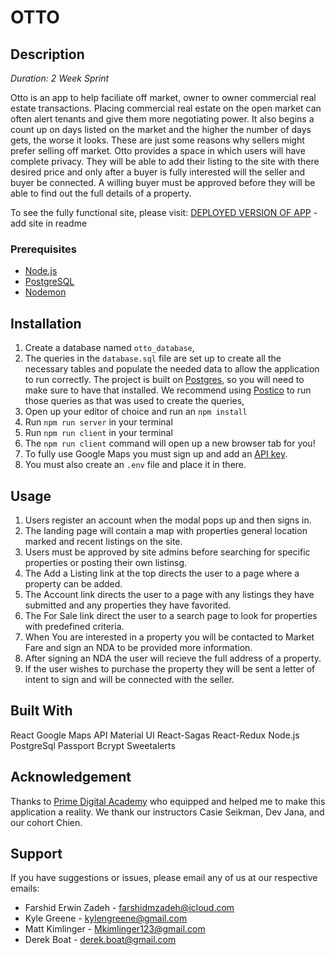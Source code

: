 # OTTO

## Description

_Duration: 2 Week Sprint_

Otto is an app to help faciliate off market, owner to owner commercial real estate transactions. Placing commercial real estate on the open market can often alert tenants and give them more negotiating power. It also begins a count up on days listed on the market and the higher the number of days gets, the worse it looks. These are just some reasons why sellers might prefer selling off market. Otto provides a space in which users will have complete privacy. They will be able to add their listing to the site with there desired price and only after a buyer is fully interested will the seller and buyer be connected. A willing buyer must be approved before they will be able to find out the full details of a property. 


To see the fully functional site, please visit: [DEPLOYED VERSION OF APP](www.heroku.com) -add site in readme 

### Prerequisites

- [Node.js](https://nodejs.org/en/)
- [PostgreSQL](https://www.postgresql.org/)
- [Nodemon](https://nodemon.io/)

## Installation

1. Create a database named `otto_database`,
2. The queries in the `database.sql` file are set up to create all the necessary tables and populate the needed data to allow the application to run correctly. The project is built on [Postgres](https://www.postgresql.org/download/), so you will need to make sure to have that installed. We recommend using [Postico]() to run those queries as that was used to create the queries,
3. Open up your editor of choice and run an `npm install`
4. Run `npm run server` in your terminal
5. Run `npm run client` in your terminal
6. The `npm run client` command will open up a new browser tab for you!
7. To fully use Google Maps you must sign up and add an [API key](https://developers.google.com/maps/documentation/javascript/get-api-key). 
8. You must also create an `.env` file and place it in there. 

## Usage

1. Users register an account when the modal pops up and then signs in. 
2. The landing page will contain a map with properties general location marked and recent listings on the site. 
3. Users must be approved by site admins before searching for specific properties or posting their own listinsg.
4. The Add a Listing link at the top directs the user to a page where a property can be added. 
5. The Account link directs the user to a page with any listings they have submitted and any properties they have favorited.
6. The For Sale link direct the user to a search page to look for properties with predefined criteria. 
7. When You are interested in a property you will be contacted to Market Fare and sign an NDA to be provided more information. 
8. After signing an NDA the user will recieve the full address of a property.
9. If the user wishes to purchase the property they will be sent a letter of intent to sign and will be connected with the seller. 

## Built With

React
Google Maps API
Material UI
React-Sagas
React-Redux
Node.js
PostgreSql
Passport
Bcrypt
Sweetalerts

## Acknowledgement
Thanks to [Prime Digital Academy](www.primeacademy.io) who equipped and helped me to make this application a reality. We thank our instructors Casie Seikman, Dev Jana, and our cohort Chien.

## Support
If you have suggestions or issues, please email any of us at our respective emails: 
- Farshid Erwin Zadeh - farshidmzadeh@icloud.com
- Kyle Greene - kylengreene@gmail.com
- Matt Kimlinger - Mkimlinger123@gmail.com
- Derek Boat - derek.boat@gmail.com

